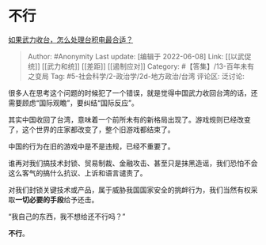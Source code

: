 # 不行
[如果武力收台，怎么处理台积电最合适？](https://www.zhihu.com/question/424901826/answer/2519283762)

> Author: #Anonymity
> Last update: [编辑于 2022-06-08]
> Link: [[以武促统]] [[武力和统]] [[差距]] [[遏制应对]]
> Category: #【答集】/13-百年未有之变局
> Tag: #5-社会科学/2-政治学/2d-地方政治/台湾
> 评论区:
> 泛讨论:

很多人在思考这个问题的时候犯了一个错误，就是觉得中国武力收回台湾的话，还需要顾虑“国际观瞻”，要纠结“国际反应”。

其实中国收回了台湾，意味着一个前所未有的新格局出现了。游戏规则已经改变了，这个世界的庄家都改变了，整个旧游戏都结束了。

中国的行为在旧的游戏中是不是违规，已经不重要了。

谁再对我们搞技术封锁、贸易制裁、金融攻击、甚至只是抹黑造谣，我们恐怕不会这么客气的搞什么抗议、上诉和语言谴责了。

对我们封锁关键技术或产品，属于威胁我国国家安全的挑衅行为，我们当然有权采取**一切必要的手段**给予还击。

“我自己的东西，我不想给还不行吗？”

**不行**。
